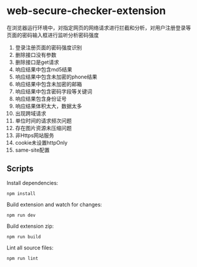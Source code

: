 # web-secure-checker-extension

在浏览器运行环境中，对指定网页的网络请求进行拦截和分析，对用户注册登录等页面的密码输入框进行监听分析密码强度


1. 登录注册页面的密码强度识别
2. 删除接口没有参数
3. 删除接口是get请求
4. 响应结果中包含md5结果
5. 响应结果中包含未加密的phone结果
6. 响应结果中包含未加密的邮箱
7. 响应结果中包含密码字段等关键词
8. 响应结果包含身份证号
9. 响应结果体积太大，数据太多
10. 出现跨域请求
11. 单位时间的请求频次问题
12. 存在图片资源未压缩问题
13. 非Https网站服务
14. cookie未设置httpOnly
15. same-site配置

## Scripts

Install dependencies:

`npm install`

Build extension and watch for changes:

`npm run dev`

Build extension zip:

`npm run build`

Lint all source files:

`npm run lint`
